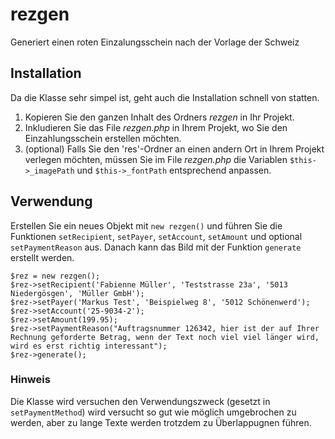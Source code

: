 # rezgen
Generiert einen roten Einzalungsschein nach der Vorlage der Schweiz

## Installation
Da die Klasse sehr simpel ist, geht auch die Installation schnell von statten.
1. Kopieren Sie den ganzen Inhalt des Ordners *rezgen* in Ihr Projekt.
2. Inkludieren Sie das File *rezgen.php* in Ihrem Projekt, wo Sie den Einzahlungsschein erstellen möchten.
3. (optional) Falls Sie den 'res'-Ordner an einen andern Ort in Ihrem Projekt verlegen möchten, müssen Sie im File *rezgen.php* die Variablen `$this->_imagePath` und `$this->_fontPath` entsprechend anpassen.

## Verwendung
Erstellen Sie ein neues Objekt mit `new rezgen()` und führen Sie die Funktionen `setRecipient`, `setPayer`, `setAccount`, `setAmount` und optional `setPaymentReason` aus.
Danach kann das Bild mit der Funktion `generate` erstellt werden.

```
$rez = new rezgen();
$rez->setRecipient('Fabienne Müller', 'Teststrasse 23a', '5013 Niedergösgen', 'Müller GmbH');
$rez->setPayer('Markus Test', 'Beispielweg 8', '5012 Schönenwerd');
$rez->setAccount('25-9034-2');
$rez->setAmount(199.95);
$rez->setPaymentReason("Auftragsnummer 126342, hier ist der auf Ihrer Rechnung geforderte Betrag, wenn der Text noch viel viel länger wird, wird es erst richtig interessant");
$rez->generate();
```
### Hinweis
Die Klasse wird versuchen den Verwendungszweck (gesetzt in `setPaymentMethod`) wird versucht so gut wie möglich umgebrochen zu werden, aber zu lange Texte werden trotzdem zu Überlappugnen führen. 
